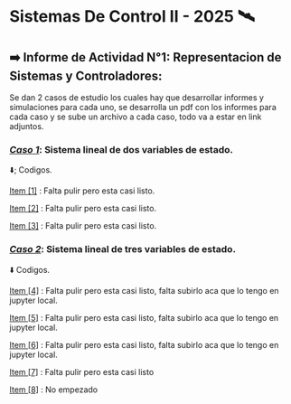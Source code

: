 # Sistemas De Control II - 2025 :artificial_satellite:
 
## :arrow_right: Informe de Actividad N°1: Representacion de Sistemas y  Controladores:

   Se dan 2 casos de estudio los cuales hay que desarrollar informes y simulaciones para cada uno, se 
   desarrolla un pdf con los informes para cada caso y se sube un archivo a cada caso, todo va a estar 
   en link adjuntos.

### **[_Caso 1_]( https://docs.google.com/document/d/1KZYYT7esHmJAt3pkEX0mvPm0SGv5gl7VoEHAGjFdfi0/edit?usp=sharing):** Sistema lineal de dos variables de estado.
 
   :arrow_down:; Codigos. 
   
   [Item [1]](1.1.ipynb) : Falta pulir pero esta casi listo.
   
   [Item [2]](1.2.ipynb) : Falta pulir pero esta casi listo.
   
   [Item [3]](1.3.ipynb) : Falta pulir pero esta casi listo.

   
        
### **[_Caso 2_]( https://docs.google.com/document/d/1llY7UVRW3fGKIITUCpEvVFjhMJ9Z-2U0c10c8aaSM_8/edit?usp=sharing):** Sistema lineal de tres variables de estado.

   :arrow_down: Codigos.
  
   [Item [4]](1.1.ipynb) : Falta pulir pero esta casi listo, falta subirlo aca que lo tengo en jupyter local.
   
   [Item [5]](1.2.ipynb) : Falta pulir pero esta casi listo, falta subirlo aca que lo tengo en jupyter local.
   
   [Item [6]](1.3.ipynb) : Falta pulir pero esta casi listo, falta subirlo aca que lo tengo en jupyter local.

   [Item [7]](2_7.ipynb) : Falta pulir pero esta casi listo

   [Item [8]](1.1.ipynb) : No empezado
  
